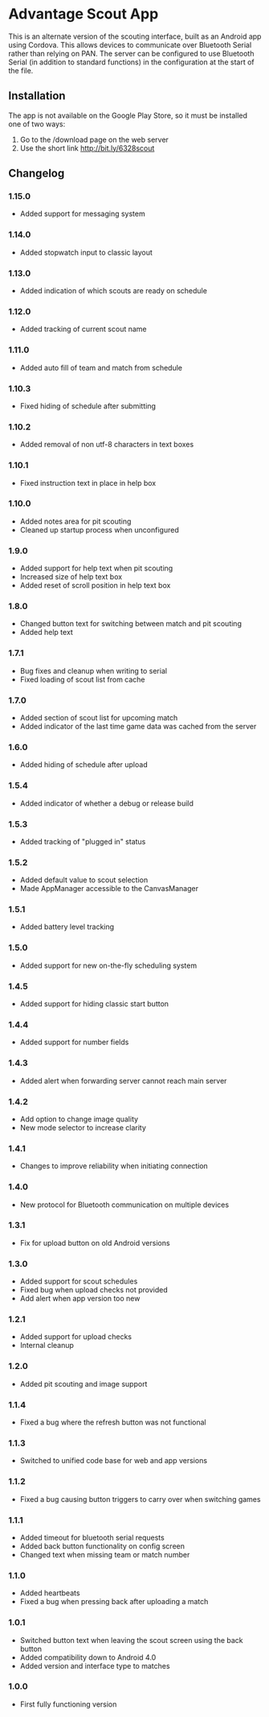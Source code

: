 # Advantage Scout App
This is an alternate version of the scouting interface, built as an Android app using Cordova. This allows devices to communicate over Bluetooth Serial rather than relying on PAN. The server can be configured to use Bluetooth Serial (in addition to standard functions) in the configuration at the start of the file.

## Installation
The app is not available on the Google Play Store, so it must be installed one of two ways:
1. Go to the /download page on the web server
2. Use the short link http://bit.ly/6328scout

## Changelog
### 1.15.0
* Added support for messaging system

### 1.14.0
* Added stopwatch input to classic layout

### 1.13.0
* Added indication of which scouts are ready on schedule

### 1.12.0
* Added tracking of current scout name

### 1.11.0
* Added auto fill of team and match from schedule

### 1.10.3
* Fixed hiding of schedule after submitting

### 1.10.2
* Added removal of non utf-8 characters in text boxes

### 1.10.1
* Fixed instruction text in place in help box

### 1.10.0
* Added notes area for pit scouting
* Cleaned up startup process when unconfigured

### 1.9.0
* Added support for help text when pit scouting
* Increased size of help text box
* Added reset of scroll position in help text box

### 1.8.0
* Changed button text for switching between match and pit scouting
* Added help text

### 1.7.1
* Bug fixes and cleanup when writing to serial
* Fixed loading of scout list from cache

### 1.7.0
* Added section of scout list for upcoming match
* Added indicator of the last time game data was cached from the server

### 1.6.0
* Added hiding of schedule after upload

### 1.5.4
* Added indicator of whether a debug or release build

### 1.5.3
* Added tracking of "plugged in" status

### 1.5.2
* Added default value to scout selection
* Made AppManager accessible to the CanvasManager

### 1.5.1
* Added battery level tracking

### 1.5.0
* Added support for new on-the-fly scheduling system

### 1.4.5
* Added support for hiding classic start button

### 1.4.4
* Added support for number fields

### 1.4.3
* Added alert when forwarding server cannot reach main server

### 1.4.2
* Add option to change image quality
* New mode selector to increase clarity

### 1.4.1
* Changes to improve reliability when initiating connection

### 1.4.0
* New protocol for Bluetooth communication on multiple devices

### 1.3.1
* Fix for upload button on old Android versions

### 1.3.0
* Added support for scout schedules
* Fixed bug when upload checks not provided
* Add alert when app version too new

### 1.2.1
* Added support for upload checks
* Internal cleanup

### 1.2.0
* Added pit scouting and image support

### 1.1.4
* Fixed a bug where the refresh button was not functional

### 1.1.3
* Switched to unified code base for web and app versions

### 1.1.2
* Fixed a bug causing button triggers to carry over when switching games

### 1.1.1
* Added timeout for bluetooth serial requests
* Added back button functionality on config screen
* Changed text when missing team or match number

### 1.1.0
* Added heartbeats
* Fixed a bug when pressing back after uploading a match

### 1.0.1
* Switched button text when leaving the scout screen using the back button
* Added compatibility down to Android 4.0
* Added version and interface type to matches

### 1.0.0
* First fully functioning version
